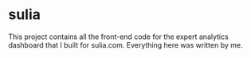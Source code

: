 sulia
=====

This project contains all the front-end code for the expert analytics dashboard that I built for sulia.com. 
Everything here was written by me. 
